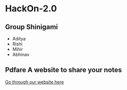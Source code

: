 # HackOn-2.0

## Group Shinigami
* Aditya
* Rishi
* Mihir
* Abhinav
## Pdfare A website to share your notes

[Go through our website here](https://pdfare.herokuapp.com/)
